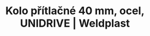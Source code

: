 ---
Filename: "kolo-pritlacne-40-mm-ocel-unidrive"
Link: "file:/Users/vinayakpatel/Downloads/www.weldplast.cz/kolo-pritlacne-40-mm-ocel-unidrive"
product_name: "Kolo přítlačné 40 mm, ocel, UNIDRIVE"
product_id: "Obj. číslo:163.357"
title: "Kolo přítlačné 40 mm, ocel, UNIDRIVE | Weldplast"
product_desc: ""
product_specs: ""
product_downloads: ""
href: ""
p_desc_2: ""
accessories: ""
similar_products: ""
---